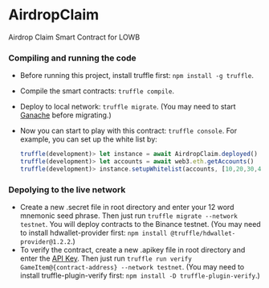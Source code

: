 # AirdropClaim
Airdrop Claim Smart Contract for LOWB

### Compiling and running the code
- Before running this project, install truffle first: `npm install -g truffle`.

- Compile the smart contracts: `truffle compile`.

- Deploy to local network: `truffle migrate`. (You may need to start [Ganache](https://www.trufflesuite.com/ganache) before migrating.)

- Now you can start to play with this contract: `truffle console`. For example, you can set up the white list by:

  ```javascript
  truffle(development)> let instance = await AirdropClaim.deployed()
  truffle(development)> let accounts = await web3.eth.getAccounts()
  truffle(development)> instance.setupWhitelist(accounts, [10,20,30,40,50,60,70,80,90,100])
  ```
### Depolying to the live network

- Create a new .secret file in root directory and enter your 12 word mnemonic seed phrase. Then just run `truffle migrate --network testnet`. You will deploy contracts to the Binance testnet. (You may need to install hdwallet-provider first: `npm install @truffle/hdwallet-provider@1.2.2`.)
- To verify the contract, create a new .apikey file in root directory and enter the [API Key](https://bscscan.com/myapikey). Then just run `truffle run verify GameItem@{contract-address} --network testnet`. (You may need to install truffle-plugin-verify first: `npm install -D truffle-plugin-verify`.)
